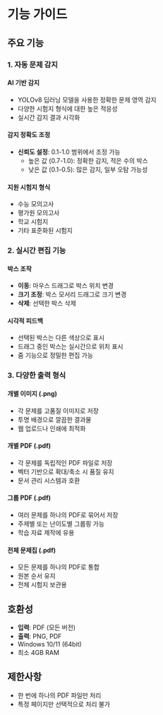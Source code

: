 # 기능 가이드

## 주요 기능

### 1. 자동 문제 감지

#### AI 기반 감지
- YOLOv8 딥러닝 모델을 사용한 정확한 문제 영역 감지
- 다양한 시험지 형식에 대한 높은 적응성
- 실시간 감지 결과 시각화

#### 감지 정확도 조정
- **신뢰도 설정**: 0.1-1.0 범위에서 조정 가능
  - 높은 값 (0.7-1.0): 정확한 감지, 적은 수의 박스
  - 낮은 값 (0.1-0.5): 많은 감지, 일부 오탐 가능성

#### 지원 시험지 형식
- 수능 모의고사
- 평가원 모의고사
- 학교 시험지
- 기타 표준화된 시험지

### 2. 실시간 편집 기능

#### 박스 조작
- **이동**: 마우스 드래그로 박스 위치 변경
- **크기 조정**: 박스 모서리 드래그로 크기 변경
- **삭제**: 선택한 박스 삭제

#### 시각적 피드백
- 선택된 박스는 다른 색상으로 표시
- 드래그 중인 박스는 실시간으로 위치 표시
- 줌 기능으로 정밀한 편집 가능

### 3. 다양한 출력 형식

#### 개별 이미지 (.png)
- 각 문제를 고품질 이미지로 저장
- 투명 배경으로 깔끔한 결과물
- 웹 업로드나 인쇄에 최적화

#### 개별 PDF (.pdf)
- 각 문제를 독립적인 PDF 파일로 저장
- 벡터 기반으로 확대/축소 시 품질 유지
- 문서 관리 시스템과 호환

#### 그룹 PDF (.pdf)
- 여러 문제를 하나의 PDF로 묶어서 저장
- 주제별 또는 난이도별 그룹핑 가능
- 학습 자료 제작에 유용

#### 전체 문제집 (.pdf)
- 모든 문제를 하나의 PDF로 통합
- 원본 순서 유지
- 전체 시험지 보관용


## 호환성

- **입력**: PDF (모든 버전)
- **출력**: PNG, PDF
- Windows 10/11 (64bit)
- 최소 4GB RAM

## 제한사항

- 한 번에 하나의 PDF 파일만 처리
- 특정 페이지만 선택적으로 처리 불가 
